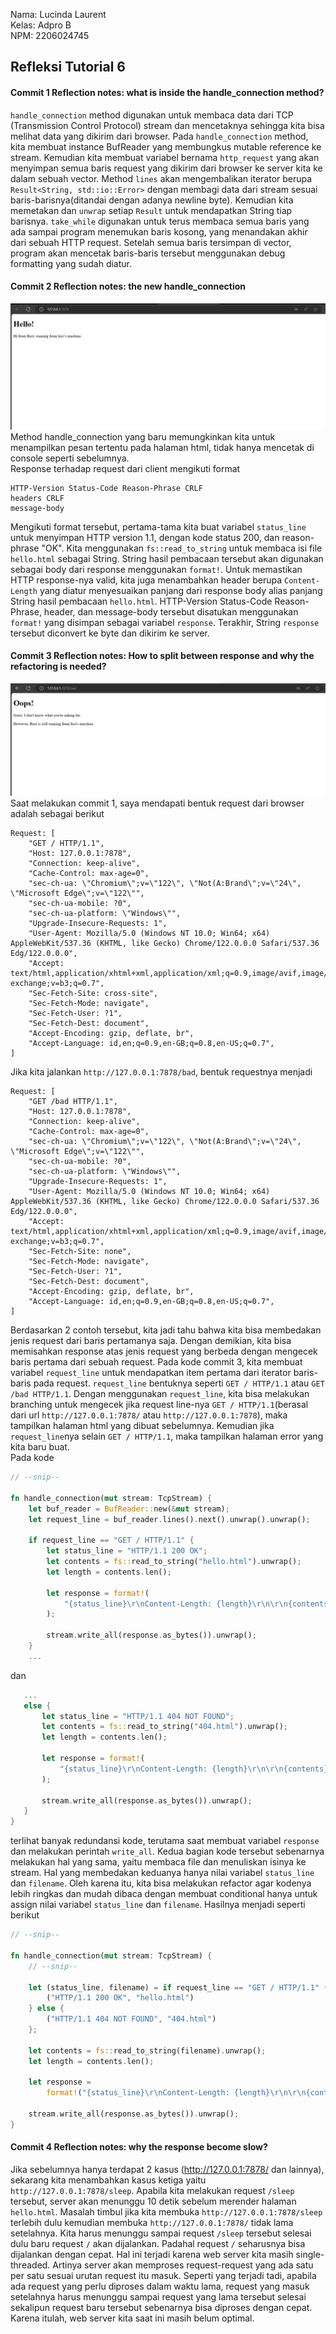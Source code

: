 Nama: Lucinda Laurent<br>
Kelas: Adpro B<br>
NPM: 2206024745<br>

## Refleksi Tutorial 6
#### Commit 1 Reflection notes: what is inside the handle_connection method?
`handle_connection` method digunakan untuk membaca data dari TCP (Transmission Control Protocol) stream dan mencetaknya sehingga kita bisa melihat data yang dikirim dari browser. Pada `handle_connection` method, kita membuat instance BufReader yang membungkus mutable reference ke stream. Kemudian kita membuat variabel bernama `http_request` yang akan menyimpan semua baris request yang dikirim dari browser ke server kita ke dalam sebuah vector. Method `lines` akan mengembalikan iterator berupa `Result<String, std::io::Error>` dengan membagi data dari stream sesuai baris-barisnya(ditandai dengan adanya newline byte). Kemudian kita memetakan dan `unwrap` setiap `Result` untuk mendapatkan String tiap barisnya. `take_while` digunakan untuk terus membaca semua baris yang ada sampai program menemukan baris kosong, yang menandakan akhir dari sebuah HTTP request. Setelah semua baris tersimpan di vector, program akan mencetak baris-baris tersebut menggunakan debug formatting yang sudah diatur.
#### Commit 2 Reflection notes: the new handle_connection
![Commit 2 screen capture](assets/images/commit2.png)
Method handle_connection yang baru memungkinkan kita untuk menampilkan pesan tertentu pada halaman html, tidak hanya mencetak di console seperti sebelumnya. <br>
Response terhadap request dari client mengikuti format
```
HTTP-Version Status-Code Reason-Phrase CRLF
headers CRLF
message-body
```
Mengikuti format tersebut, pertama-tama kita buat variabel `status_line` untuk menyimpan HTTP version 1.1, dengan kode status 200, dan reason-phrase "OK". Kita menggunakan `fs::read_to_string` untuk membaca isi file `hello.html` sebagai String. String hasil pembacaan tersebut akan digunakan sebagai body dari response menggunakan `format!`. Untuk memastikan HTTP response-nya valid, kita juga menambahkan header berupa `Content-Length` yang diatur menyesuaikan panjang dari response body alias panjang String hasil pembacaan `hello.html`. HTTP-Version Status-Code Reason-Phrase, header, dan message-body tersebut disatukan menggunakan `format!` yang disimpan sebagai variabel `response`. Terakhir, String `response` tersebut diconvert ke byte dan dikirim ke server. 
#### Commit 3 Reflection notes: How to split between response and why the refactoring is needed?
![Commit 3 screen capture](assets/images/commit3.png)
Saat melakukan commit 1, saya mendapati bentuk request dari browser adalah sebagai berikut
```
Request: [
    "GET / HTTP/1.1",
    "Host: 127.0.0.1:7878",
    "Connection: keep-alive",
    "Cache-Control: max-age=0",
    "sec-ch-ua: \"Chromium\";v=\"122\", \"Not(A:Brand\";v=\"24\", \"Microsoft Edge\";v=\"122\"",
    "sec-ch-ua-mobile: ?0",
    "sec-ch-ua-platform: \"Windows\"",
    "Upgrade-Insecure-Requests: 1",
    "User-Agent: Mozilla/5.0 (Windows NT 10.0; Win64; x64) AppleWebKit/537.36 (KHTML, like Gecko) Chrome/122.0.0.0 Safari/537.36 Edg/122.0.0.0",
    "Accept: text/html,application/xhtml+xml,application/xml;q=0.9,image/avif,image/webp,image/apng,*/*;q=0.8,application/signed-exchange;v=b3;q=0.7",
    "Sec-Fetch-Site: cross-site",
    "Sec-Fetch-Mode: navigate",
    "Sec-Fetch-User: ?1",
    "Sec-Fetch-Dest: document",
    "Accept-Encoding: gzip, deflate, br",
    "Accept-Language: id,en;q=0.9,en-GB;q=0.8,en-US;q=0.7",
]
```
Jika kita jalankan `http://127.0.0.1:7878/bad`, bentuk requestnya menjadi
```
Request: [
    "GET /bad HTTP/1.1",
    "Host: 127.0.0.1:7878",
    "Connection: keep-alive",
    "Cache-Control: max-age=0",
    "sec-ch-ua: \"Chromium\";v=\"122\", \"Not(A:Brand\";v=\"24\", \"Microsoft Edge\";v=\"122\"",
    "sec-ch-ua-mobile: ?0",
    "sec-ch-ua-platform: \"Windows\"",
    "Upgrade-Insecure-Requests: 1",
    "User-Agent: Mozilla/5.0 (Windows NT 10.0; Win64; x64) AppleWebKit/537.36 (KHTML, like Gecko) Chrome/122.0.0.0 Safari/537.36 Edg/122.0.0.0",
    "Accept: text/html,application/xhtml+xml,application/xml;q=0.9,image/avif,image/webp,image/apng,*/*;q=0.8,application/signed-exchange;v=b3;q=0.7",
    "Sec-Fetch-Site: none",
    "Sec-Fetch-Mode: navigate",
    "Sec-Fetch-User: ?1",
    "Sec-Fetch-Dest: document",
    "Accept-Encoding: gzip, deflate, br",
    "Accept-Language: id,en;q=0.9,en-GB;q=0.8,en-US;q=0.7",
]
```
Berdasarkan 2 contoh tersebut, kita jadi tahu bahwa kita bisa membedakan jenis request dari baris pertamanya saja. 
Dengan demikian, kita bisa memisahkan response atas jenis request yang berbeda dengan mengecek baris pertama dari sebuah request. 
Pada kode commit 3, kita membuat variabel `request_line` untuk mendapatkan item pertama dari iterator baris-baris pada request. `request_line` bentuknya seperti `GET / HTTP/1.1` atau `GET /bad HTTP/1.1`. Dengan menggunakan `request_line`, kita bisa melakukan branching untuk mengecek jika request line-nya `GET / HTTP/1.1`(berasal dari url `http://127.0.0.1:7878/` atau `http://127.0.0.1:7878`), maka tampilkan halaman html yang dibuat sebelumnya. Kemudian jika `request_line`nya selain `GET / HTTP/1.1`, maka tampilkan halaman error yang kita baru buat. <br>
Pada kode 
```rust
// --snip--

fn handle_connection(mut stream: TcpStream) {
    let buf_reader = BufReader::new(&mut stream);
    let request_line = buf_reader.lines().next().unwrap().unwrap();

    if request_line == "GET / HTTP/1.1" {
        let status_line = "HTTP/1.1 200 OK";
        let contents = fs::read_to_string("hello.html").unwrap();
        let length = contents.len();

        let response = format!(
            "{status_line}\r\nContent-Length: {length}\r\n\r\n{contents}"
        );

        stream.write_all(response.as_bytes()).unwrap();
    } 
    ...
 ```
 dan 
 ```rust
    ...
    else {
        let status_line = "HTTP/1.1 404 NOT FOUND";
        let contents = fs::read_to_string("404.html").unwrap();
        let length = contents.len();

        let response = format!(
            "{status_line}\r\nContent-Length: {length}\r\n\r\n{contents}"
        );

        stream.write_all(response.as_bytes()).unwrap();
    }
}
```
terlihat banyak redundansi kode, terutama saat membuat variabel `response` dan melakukan perintah `write_all`. Kedua bagian kode tersebut sebenarnya melakukan hal yang sama, yaitu membaca file dan menuliskan isinya ke stream. Hal yang membedakan keduanya hanya nilai variabel `status_line` dan `filename`. Oleh karena itu, kita bisa melakukan refactor agar kodenya lebih ringkas dan mudah dibaca dengan membuat conditional hanya untuk assign nilai variabel `status_line` dan `filename`.
Hasilnya menjadi seperti berikut
```rust
// --snip--

fn handle_connection(mut stream: TcpStream) {
    // --snip--

    let (status_line, filename) = if request_line == "GET / HTTP/1.1" {
        ("HTTP/1.1 200 OK", "hello.html")
    } else {
        ("HTTP/1.1 404 NOT FOUND", "404.html")
    };

    let contents = fs::read_to_string(filename).unwrap();
    let length = contents.len();

    let response =
        format!("{status_line}\r\nContent-Length: {length}\r\n\r\n{contents}");

    stream.write_all(response.as_bytes()).unwrap();
}
```
#### Commit 4 Reflection notes: why the response become slow?
Jika sebelumnya hanya terdapat 2 kasus (http://127.0.0.1:7878/ dan lainnya), sekarang kita menambahkan kasus ketiga yaitu `http://127.0.0.1:7878/sleep`.
Apabila kita melakukan request `/sleep` tersebut, server akan menunggu 10 detik sebelum merender halaman `hello.html`. Masalah timbul jika kita membuka `http://127.0.0.1:7878/sleep` terlebih dulu kemudian membuka `http://127.0.0.1:7878/` tidak lama setelahnya. Kita harus menunggu sampai request `/sleep` tersebut selesai dulu baru request `/` akan dijalankan. Padahal request `/` seharusnya bisa dijalankan dengan cepat. Hal ini terjadi karena web server kita masih single-threaded. Artinya server akan memproses request-request yang ada satu per satu sesuai urutan request itu masuk. Seperti yang terjadi tadi, apabila ada request yang perlu diproses dalam waktu lama, request yang masuk setelahnya harus menunggu sampai request yang lama tersebut selesai sekalipun request baru tersebut sebenarnya bisa diproses dengan cepat. Karena itulah, web server kita saat ini masih belum optimal. 